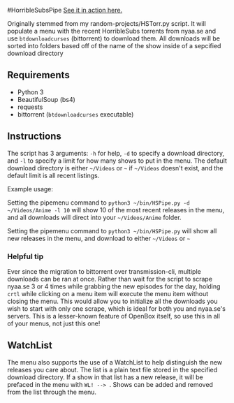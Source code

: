 #HorribleSubsPipe
[See it in action here.](http://imgur.com/a/D32GG)

Originally stemmed from my random-projects/HSTorr.py script. It will populate a menu with the recent HorribleSubs torrents from nyaa.se and use `btdownloadcurses` (bittorrent) to download them. All downloads will be sorted into folders based off of the name of the show inside of a sepcified download directory

## Requirements
* Python 3
 * BeautifulSoup (bs4)
 * requests
* bittorrent (`btdownloadcurses` executable)

## Instructions
The script has 3 arguments: `-h` for help, `-d` to specify a download directory, and `-l` to specify a limit for how many shows to put in the menu. The default download directory is either `~/Videos` or `~` if `~/Videos` doesn't exist, and the default limit is all recent listings.

Example usage:

Setting the pipemenu command to `python3 ~/bin/HSPipe.py -d ~/Videos/Anime -l 10` will show 10 of the most recent releases in the menu, and all downloads will direct into your `~/Videos/Anime` folder.

Setting the pipemenu command to `python3 ~/bin/HSPipe.py` will show all new releases in the menu, and download to either `~/Videos` or `~`

### Helpful tip

Ever since the migration to bittorrent over transmission-cli, multiple downloads can be ran at once. Rather than wait for the script to scrape nyaa.se 3 or 4 times while grabbing the new episodes for the day, holding `crtl` while clicking on a menu item will execute the menu item without closing the menu. This would allow you to initialize all the downloads you wish to start with only one scrape, which is ideal for both you and nyaa.se's servers. This is a lesser-known feature of OpenBox itself, so use this in all of your menus, not just this one!

## WatchList

The menu also supports the use of a WatchList to help distinguish the new releases you care about. The list is a plain text file stored in the specified download directory. If a show in that list has a new release, it will be prefaced in the menu with `WL! --> `. Shows can be added and removed from the list through the menu.
